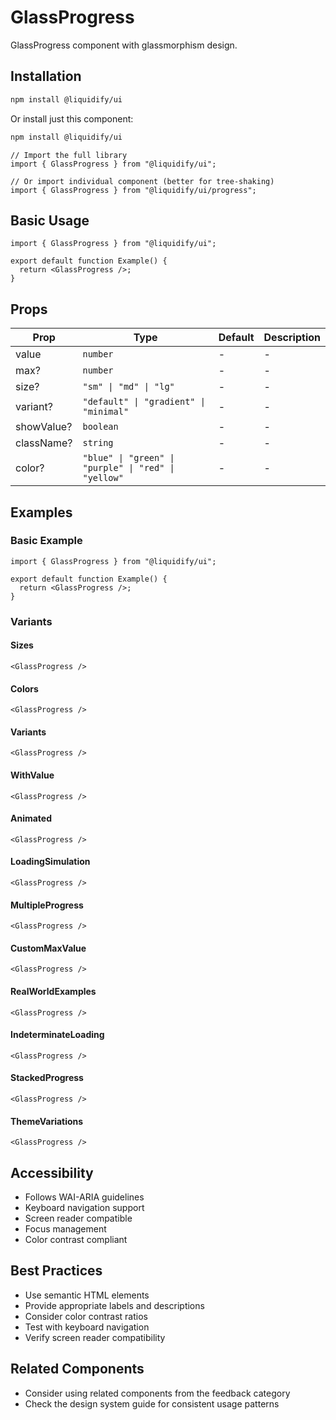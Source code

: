 # GlassProgress

GlassProgress component with glassmorphism design.

## Installation

```bash
npm install @liquidify/ui
```

Or install just this component:

```bash
npm install @liquidify/ui
```

```tsx
// Import the full library
import { GlassProgress } from "@liquidify/ui";

// Or import individual component (better for tree-shaking)
import { GlassProgress } from "@liquidify/ui/progress";
```

## Basic Usage

```tsx
import { GlassProgress } from "@liquidify/ui";

export default function Example() {
  return <GlassProgress />;
}
```

## Props

| Prop       | Type                                                 | Default | Description |
| ---------- | ---------------------------------------------------- | ------- | ----------- |
| value      | `number`                                             | -       | -           |
| max?       | `number`                                             | -       | -           |
| size?      | `"sm" \| "md" \| "lg"`                               | -       | -           |
| variant?   | `"default" \| "gradient" \| "minimal"`               | -       | -           |
| showValue? | `boolean`                                            | -       | -           |
| className? | `string`                                             | -       | -           |
| color?     | `"blue" \| "green" \| "purple" \| "red" \| "yellow"` | -       | -           |

## Examples

### Basic Example

```tsx
import { GlassProgress } from "@liquidify/ui";

export default function Example() {
  return <GlassProgress />;
}
```

### Variants

#### Sizes

```tsx
<GlassProgress />
```

#### Colors

```tsx
<GlassProgress />
```

#### Variants

```tsx
<GlassProgress />
```

#### WithValue

```tsx
<GlassProgress />
```

#### Animated

```tsx
<GlassProgress />
```

#### LoadingSimulation

```tsx
<GlassProgress />
```

#### MultipleProgress

```tsx
<GlassProgress />
```

#### CustomMaxValue

```tsx
<GlassProgress />
```

#### RealWorldExamples

```tsx
<GlassProgress />
```

#### IndeterminateLoading

```tsx
<GlassProgress />
```

#### StackedProgress

```tsx
<GlassProgress />
```

#### ThemeVariations

```tsx
<GlassProgress />
```

## Accessibility

- Follows WAI-ARIA guidelines
- Keyboard navigation support
- Screen reader compatible
- Focus management
- Color contrast compliant

## Best Practices

- Use semantic HTML elements
- Provide appropriate labels and descriptions
- Consider color contrast ratios
- Test with keyboard navigation
- Verify screen reader compatibility

## Related Components

- Consider using related components from the feedback category
- Check the design system guide for consistent usage patterns
